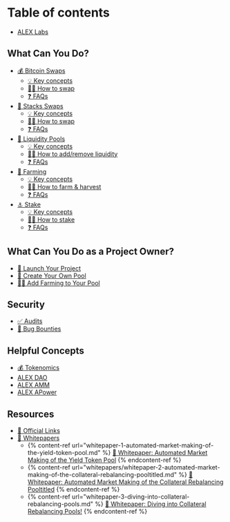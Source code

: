 # Table of contents

* [ALEX Labs](README.md)
<!-- * [🔥 What's NEW?](product-features/bitcoin-swaps/README.md) -->


<!-- 
## Getting Started
* [👛 Connect Your Wallet]()
* [💰 Acquire Tokens]()
* [👥 Join the Community]()
* [💬 Give Feedback]()
 -->

## What Can You Do?
* [💰 Bitcoin Swaps](product-features/bitcoin-swaps/README.md)
  * [💡 Key concepts](product-features/bitcoin-swaps/key-concepts.md)
  * [🧑‍🏫 How to swap](product-features/bitcoin-swaps/how-to.md)
  * [❓ FAQs](product-features/bitcoin-swaps/faqs.md)
* [🔄 Stacks Swaps](product-features/token-swaps/README.md)
  * [💡 Key concepts](product-features/token-swaps/key-concepts.md)
  * [🧑‍🏫 How to swap](product-features/token-swaps/how-to.md)
  * [❓ FAQs](product-features/token-swaps/faqs.md)
* [🐋 Liquidity Pools](product-features/liquidity-pools/README.md)
  * [💡 Key concepts](product-features/liquidity-pools/key-concepts.md)
  * [🧑‍🏫 How to add/remove liquidity](product-features/liquidity-pools/how-to.md)
  * [❓ FAQs](product-features/liquidity-pools/faqs.md)
* [🌾 Farming](product-features/farming/README.md)
  * [💡 Key concepts](product-features/farming/key-concepts.md)
  * [🧑‍🏫 How to farm & harvest](product-features/farming/how-to.md)
  * [❓ FAQs](product-features/farming/faqs.md)
* [⚓ Stake](product-features/staking/README.md)
  * [💡 Key concepts](product-features/staking/key-concepts.md)
  * [🧑‍🏫 How to stake](product-features/staking/how-to.md)
  * [❓ FAQs](product-features/staking/faqs.md)

## What Can You Do as a Project Owner?
* [🚀 Launch Your Project](features/launchpad/join-the-alex-launchpad.md)
* [📝 Create Your Own Pool](product-features/self-service-listing.md)
* [🧑‍🌾 Add Farming to Your Pool](product-features/self-service-farming.md)

## Security
* [✅ Audits](resources/security-audit.md)
* [🐛 Bug Bounties](legacy/security-audit-and-bug-bounty/bug-bounty.md)
<!-- 
* [Risks]()
* [Disclaimers]()
 -->

## Helpful Concepts
* [💰 Tokenomics](detailed-information/tokenomics.md)
* [ALEX DAO](detailed-information/alex-dao.md)
* [ALEX AMM](detailed-information/alexs-automated-market-maker-amm.md)
* [ALEX APower](detailed-information/what-is-alex-staking-power-and-how-do-i-use-it.md)

## Resources
* [🔗 Official Links](resources/official-links.md)
* [📃 Whitepapers](resources/whitepapers/README.md)
  *  {% content-ref url="whitepaper-1-automated-market-making-of-the-yield-token-pool.md" %} [📃 Whitepaper: Automated Market Making of the Yield Token Pool](../docs/whitepapers/whitepaper-1-automated-market-making-of-the-yield-token-pool.md) {% endcontent-ref %}
  *  {% content-ref url="whitepapers/whitepaper-2-automated-market-making-of-the-collateral-rebalancing-pooltitled.md" %} [📃 Whitepaper: Automated Market Making of the Collateral Rebalancing Pooltitled](../docs/whitepapers/whitepaper-2-automated-market-making-of-the-collateral-rebalancing-pooltitled.md) {% endcontent-ref %}
  *  {% content-ref url="whitepaper-3-diving-into-collateral-rebalancing-pools.md" %} [📃 Whitepaper: Diving into Collateral Rebalancing Pools!](../docs/whitepapers/whitepaper-3-diving-into-collateral-rebalancing-pools.md) {% endcontent-ref %}
